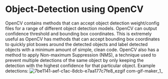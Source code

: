 # Object-Detection using OpenCV
OpenCV contains methods that can accept object detection weight/config files for a range of different object detection models. OpenCV can output confidence threshold and bounding box coordinates. This is extremely useful as OpenCV has methods that can accept bounding box coordinates to quickly plot boxes around the detected objects and label detected objects with a minimum amount of simple, clean code. OpenCV also has a method to apply Non-maximum Suppression (NMS), a technique used to prevent multiple detections of the same object by only keeping the detection with the highest confidence for that particular object.
Example detections:
![7be1141-aef-c1ac-8dcb-e7aa177c7fe8_ezgif com-gif-maker_1_](https://github.com/Mrsiburaj/object-detection-using-opencv/assets/109068417/81172c0b-cb0c-4618-9751-45a3c8b33c13)


